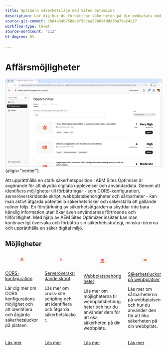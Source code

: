 ```yaml
---
title: Optimera säkerhetsläge med Sites Optimizer
description: Lär dig hur du förbättrar säkerheten på din webbplats med Sites Optimizer.
source-git-commit: cb64a34b758de8f5dcea298014ddd0ba79a24c17
workflow-type: tm+mt
source-wordcount: '212'
ht-degree: 0%

---
```



# Affärsmöjligheter

![Säkerhetsmöjligheter på plats](./assets/security-posture/hero.png){align="center"}

Att upprätthålla en stark säkerhetsposition i AEM Sites Optimizer är avgörande för att skydda digitala upplevelser och användardata. Genom att identifiera möjligheter till förbättringar - som CORS-konfiguration, serveröverskridande skript, webbplatsbehörigheter och sårbarheter - kan man aktivt åtgärda potentiella säkerhetsrisker och säkerställa att gällande rutiner följs. En förstärkning av säkerhetsåtgärderna skyddar inte bara känslig information utan ökar även användarnas förtroende och tillförlitlighet. Med hjälp av AEM Sites Optimizer insikter kan man kontinuerligt övervaka och förbättra sin säkerhetsstrategi, minska riskerna och upprätthålla en säker digital miljö.

## Möjligheter


<!-- CARDS

* ../documentation/opportunities/cors-configuration.md
  {title=CORS configuration}
  {image=../assets/common/card-code.png}
* ../documentation/opportunities/cross-site-scripting.md
  {title=Cross-site scripting}
  {image=../assets/common/card-gear.png}
* ../documentation/opportunities/website-permissions.md  
  {title=Website permissions}
  {image=../assets/common/card-people.png}
* ../documentation/opportunities//website-vulnerabilities.md
  {title=Website vulnerabilities}
  {image=../assets/common/card-puzzle.png}

-->
<!-- START CARDS HTML - DO NOT MODIFY BY HAND -->
<div class="columns">
    <div class="column is-half-tablet is-half-desktop is-one-third-widescreen" aria-label="CORS configuration">
        <div class="card" style="height: 100%; display: flex; flex-direction: column; height: 100%;">
            <div class="card-image">
                <figure class="image x-is-16by9">
                    <a href="../documentation/opportunities/cors-configuration.md" title="CORS-konfiguration" target="_blank" rel="referrer">
                        <img class="is-bordered-r-small" src="../assets/common/card-code.png" alt="CORS-konfiguration"
                             style="width: 100%; aspect-ratio: 16 / 9; object-fit: cover; overflow: hidden; display: block; margin: auto;">
                    </a>
                </figure>
            </div>
            <div class="card-content is-padded-small" style="display: flex; flex-direction: column; flex-grow: 1; justify-content: space-between;">
                <div class="top-card-content">
                    <p class="headline is-size-6 has-text-weight-bold">
                        <a href="../documentation/opportunities/cors-configuration.md" target="_blank" rel="referrer" title="CORS-konfiguration">CORS-konfiguration</a>
                    </p>
                    <p class="is-size-6">Lär dig mer om CORS konfigurationsmöjlighet och att identifiera och åtgärda säkerhetsluckor på platsen.</p>
                </div>
                <a href="../documentation/opportunities/cors-configuration.md" target="_blank" rel="referrer" class="spectrum-Button spectrum-Button--outline spectrum-Button--primary spectrum-Button--sizeM" style="align-self: flex-start; margin-top: 1rem;">
                    <span class="spectrum-Button-label has-no-wrap has-text-weight-bold">Läs mer</span>
                </a>
            </div>
        </div>
    </div>
    <div class="column is-half-tablet is-half-desktop is-one-third-widescreen" aria-label="Cross-site scripting">
        <div class="card" style="height: 100%; display: flex; flex-direction: column; height: 100%;">
            <div class="card-image">
                <figure class="image x-is-16by9">
                    <a href="../documentation/opportunities/cross-site-scripting.md" title="Serveröverskridande skript" target="_blank" rel="referrer">
                        <img class="is-bordered-r-small" src="../assets/common/card-gear.png" alt="Serveröverskridande skript"
                             style="width: 100%; aspect-ratio: 16 / 9; object-fit: cover; overflow: hidden; display: block; margin: auto;">
                    </a>
                </figure>
            </div>
            <div class="card-content is-padded-small" style="display: flex; flex-direction: column; flex-grow: 1; justify-content: space-between;">
                <div class="top-card-content">
                    <p class="headline is-size-6 has-text-weight-bold">
                        <a href="../documentation/opportunities/cross-site-scripting.md" target="_blank" rel="referrer" title="Serveröverskridande skript">Serveröverskridande skript</a>
                    </p>
                    <p class="is-size-6">Läs mer om cross-site scripting och att identifiera och åtgärda säkerhetsluckor.</p>
                </div>
                <a href="../documentation/opportunities/cross-site-scripting.md" target="_blank" rel="referrer" class="spectrum-Button spectrum-Button--outline spectrum-Button--primary spectrum-Button--sizeM" style="align-self: flex-start; margin-top: 1rem;">
                    <span class="spectrum-Button-label has-no-wrap has-text-weight-bold">Läs mer</span>
                </a>
            </div>
        </div>
    </div>
    <div class="column is-half-tablet is-half-desktop is-one-third-widescreen" aria-label="Website permissions">
        <div class="card" style="height: 100%; display: flex; flex-direction: column; height: 100%;">
            <div class="card-image">
                <figure class="image x-is-16by9">
                    <a href="../documentation/opportunities/website-permissions.md" title="Webbplatsbehörigheter" target="_blank" rel="referrer">
                        <img class="is-bordered-r-small" src="../assets/common/card-people.png" alt="Webbplatsbehörigheter"
                             style="width: 100%; aspect-ratio: 16 / 9; object-fit: cover; overflow: hidden; display: block; margin: auto;">
                    </a>
                </figure>
            </div>
            <div class="card-content is-padded-small" style="display: flex; flex-direction: column; flex-grow: 1; justify-content: space-between;">
                <div class="top-card-content">
                    <p class="headline is-size-6 has-text-weight-bold">
                        <a href="../documentation/opportunities/website-permissions.md" target="_blank" rel="referrer" title="Webbplatsbehörigheter">Webbplatsbehörigheter</a>
                    </p>
                    <p class="is-size-6">Läs mer om möjligheterna till webbplatsbehörigheter och hur du använder dem för att öka säkerheten på din webbplats.</p>
                </div>
                <a href="../documentation/opportunities/website-permissions.md" target="_blank" rel="referrer" class="spectrum-Button spectrum-Button--outline spectrum-Button--primary spectrum-Button--sizeM" style="align-self: flex-start; margin-top: 1rem;">
                    <span class="spectrum-Button-label has-no-wrap has-text-weight-bold">Läs mer</span>
                </a>
            </div>
        </div>
    </div>
    <div class="column is-half-tablet is-half-desktop is-one-third-widescreen" aria-label="Website vulnerabilities">
        <div class="card" style="height: 100%; display: flex; flex-direction: column; height: 100%;">
            <div class="card-image">
                <figure class="image x-is-16by9">
                    <a href="../documentation/opportunities//website-vulnerabilities.md" title="Säkerhetsluckor på webbplatser" target="_blank" rel="referrer">
                        <img class="is-bordered-r-small" src="../assets/common/card-puzzle.png" alt="Säkerhetsluckor på webbplatser"
                             style="width: 100%; aspect-ratio: 16 / 9; object-fit: cover; overflow: hidden; display: block; margin: auto;">
                    </a>
                </figure>
            </div>
            <div class="card-content is-padded-small" style="display: flex; flex-direction: column; flex-grow: 1; justify-content: space-between;">
                <div class="top-card-content">
                    <p class="headline is-size-6 has-text-weight-bold">
                        <a href="../documentation/opportunities//website-vulnerabilities.md" target="_blank" rel="referrer" title="Säkerhetsluckor på webbplatser">Säkerhetsluckor på webbplatser</a>
                    </p>
                    <p class="is-size-6">Läs mer om sårbarheterna på webbplatsen och hur du använder den för att öka säkerheten på din webbplats.</p>
                </div>
                <a href="../documentation/opportunities//website-vulnerabilities.md" target="_blank" rel="referrer" class="spectrum-Button spectrum-Button--outline spectrum-Button--primary spectrum-Button--sizeM" style="align-self: flex-start; margin-top: 1rem;">
                    <span class="spectrum-Button-label has-no-wrap has-text-weight-bold">Läs mer</span>
                </a>
            </div>
        </div>
    </div>
</div>
<!-- END CARDS HTML - DO NOT MODIFY BY HAND -->


